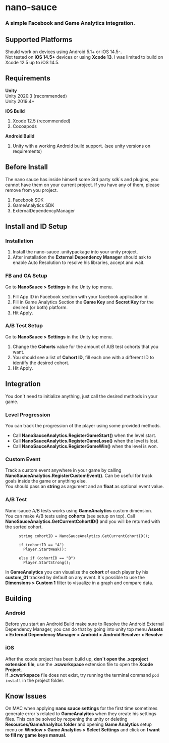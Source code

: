 ﻿# nano-sauce
### A simple Facebook and Game Analytics integration.

## Supported Platforms
Should work on devices using Android 5.1+ or iOS 14.5-. <br>
Not tested on **iOS 14.5+** devices or using **Xcode 13**. I was limited to build on Xcode 12.5 up to iOS 14.5.

## Requirements
**Unity**<br>
Unity 2020.3 (recommended)<br>
Unity 2019.4+

**iOS Build**
1. Xcode 12.5 (recommended)
2. Cocoapods

**Android Build**
1. Unity with a working Android build support. (see unity versions on requirements)

## Before Install
The nano sauce has inside himself some 3rd party sdk`s and plugins, you cannot have them on your current project. If you have any of them, please remove from you project.
1. Facebook SDK
2. GameAnalytics SDK
3. ExternalDependencyManager

## Install and ID Setup

### Installation
1. Install the nano-sauce .unitypackage into your unity project.
2. After installation the **External Dependency Manager** should ask to enable Auto Resolution to resolve his libraries, accept and wait.

### FB and GA Setup
Go to **NanoSauce > Settings** in the Unity top menu.
1. Fill App ID in Facebook section with your facebook application id.
2. Fill in Game Analytics Section the **Game Key** and **Secret Key** for the desired (or both) platform.
3. Hit Apply.

### A/B Test Setup
Go to **NanoSauce > Settings** in the Unity top menu.
1. Change the **Cohorts** value for the amount of A/B test cohorts that you want.
2. You should see a list of **Cohort ID**, fill each one with a different ID to identify the desired cohort.
3. Hit Apply.

## Integration
You don`t need to initialize anything, just call the desired methods in your game.

### Level Progression
You can track the progression of the player using some provided methods.
- Call **NanoSauceAnalytics.RegisterGameStart()** when the level start.
- Call **NanoSauceAnalytics.RegisterGameLose()** when the level is lost.
- Call **NanoSauceAnalytics.RegisterGameWin()** when the level is won.

### Custom Event
Track a custom event anywhere in your game by calling **NanoSauceAnalytics.RegisterCustomEvent()**. Can be useful for track goals inside the game or anything else.<br>
You should pass an **string** as argument and an **float** as optional event value.

### A/B Test
Nano-sauce A/B tests works using **GameAnalytics** custom dimension. <br>
You can make A/B tests using **cohorts** (see setup on top). Call **NanoSauceAnalytics.GetCurrentCohortID()** and you will be returned with the sorted cohort.
        
          string cohortID = NanoSauceAnalytics.GetCurrentCohortID();

          if (cohortID == "A")
            Player.StartWeak():

          else if (cohortID == "B")
            Player.StartStrong();

In **GameAnalytics** you can visualize the **cohort** of each player by his **custom_01** tracked by default on any event. It`s possible to use the **Dimensions > Custom 1** filter to visualize in a graph and compare data.

## Building

### Android
Before you start an Android Build make sure to Resolve the Android External Dependency Manager, you can do that by going into unity top menu **Assets > External Dependency Manager > Android > Android Resolver > Resolve**

### iOS
After the xcode project has been build up, **don`t open the .xcproject  extension file**, use the **.xcworkspace** extension file to open the **Xcode Project**.<br>
If **.xcworkspace** file does not exist, try running the terminal command ``pod install`` in the project folder.

## Know Issues
On MAC when applying **nano sauce settings** for the first time sometimes generate error`s related to **GameAnalyitcs** when they create his settings files. This can be solved by reopening the unity or deleting **Resources/GameAnalyitcs folder** and opening **Game Analytics** setup menu on **Window > Game Analytics > Select Settings** and click on **I want to fill my game keys manual**.